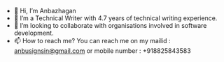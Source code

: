 - 👋 Hi, I’m Anbazhagan
- 👀 I’m a Technical Writer with 4.7 years of technical writing experience.
- 💞️ I’m looking to collaborate with organisations involved in software development.
- 📫 How to reach me? You can reach me on my mailid : anbusignsin@gmail.com or mobile number : +918825843583

<!---
ANBU328/ANBU328 is a ✨ special ✨ repository because its `README.md` (this file) appears on your GitHub profile.
You can click the Preview link to take a look at your changes.
--->
